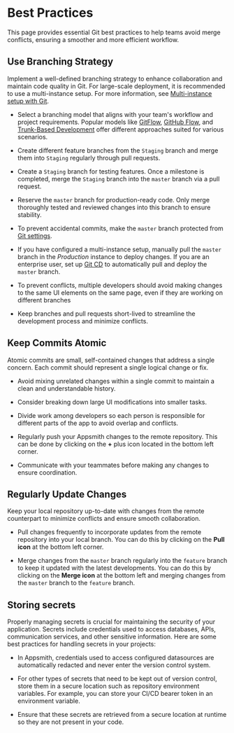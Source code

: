# Best Practices


This page provides essential Git best practices to help teams avoid merge conflicts, ensuring a smoother and more efficient workflow.


## Use Branching Strategy

Implement a well-defined branching strategy to enhance collaboration and maintain code quality in Git. For large-scale deployment, it is recommended to use a multi-instance setup. For more information, see [Multi-instance setup with Git](/advanced-concepts/version-control-with-git/environments-with-git).



 <ZoomImage
        src="/img/gitflow.webp"
        alt=""
        caption=""
        lazyLoad="true"
/>


- Select a branching model that aligns with your team's workflow and project requirements. Popular models like [GitFlow](https://www.atlassian.com/git/tutorials/comparing-workflows/gitflow-workflow), [GitHub Flow](https://docs.github.com/en/get-started/using-github/github-flow), and [Trunk-Based Development](https://www.atlassian.com/continuous-delivery/continuous-integration/trunk-based-development) offer different approaches suited for various scenarios. 

- Create different feature branches from the `Staging` branch and merge them into `Staging` regularly through pull requests.

- Create a `Staging` branch for testing features. Once a milestone is completed, merge the `Staging` branch into the `master` branch via a pull request.

- Reserve the `master` branch for production-ready code. Only merge thoroughly tested and reviewed changes into this branch to ensure stability.

- To prevent accidental commits, make the `master` branch protected from [Git settings](/advanced-concepts/version-control-with-git/reference/git-settings).

- If you have configured a multi-instance setup, manually pull the `master` branch in the *Production* instance to deploy changes. If you are an enterprise user, set up [Git CD](/advanced-concepts/version-control-with-git/cd-with-git) to automatically pull and deploy the `master` branch.

- To prevent conflicts, multiple developers should avoid making changes to the same UI elements on the same page, even if they are working on different branches

- Keep branches and pull requests short-lived to streamline the development process and minimize conflicts.







## Keep Commits Atomic

Atomic commits are small, self-contained changes that address a single concern. Each commit should represent a single logical change or fix. 

- Avoid mixing unrelated changes within a single commit to maintain a clean and understandable history. 

- Consider breaking down large UI modifications into smaller tasks.

- Divide work among developers so each person is responsible for different parts of the app to avoid overlap and conflicts.

- Regularly push your Appsmith changes to the remote repository. This can be done by clicking on the **+** plus icon located in the bottom left corner. 

- Communicate with your teammates before making any changes to ensure coordination.




## Regularly Update Changes

Keep your local repository up-to-date with changes from the remote counterpart to minimize conflicts and ensure smooth collaboration.


- Pull changes frequently to incorporate updates from the remote repository into your local branch. You can do this by clicking on the **Pull icon** at the bottom left corner.

- Merge changes from the `master` branch regularly into the `feature` branch to keep it updated with the latest developments. You can do this by clicking on the **Merge icon** at the bottom left and merging changes from the `master` branch to the `feature` branch.

## Storing secrets

Properly managing secrets is crucial for maintaining the security of your application. Secrets include credentials used to access databases, APIs, communication services, and other sensitive information. Here are some best practices for handling secrets in your projects:

- In Appsmith, credentials used to access configured datasources are automatically redacted and never enter the version control system.

- For other types of secrets that need to be kept out of version control, store them in a secure location such as repository environment variables. For example, you can store your CI/CD bearer token in an environment variable.

- Ensure that these secrets are retrieved from a secure location at runtime so they are not present in your code.







